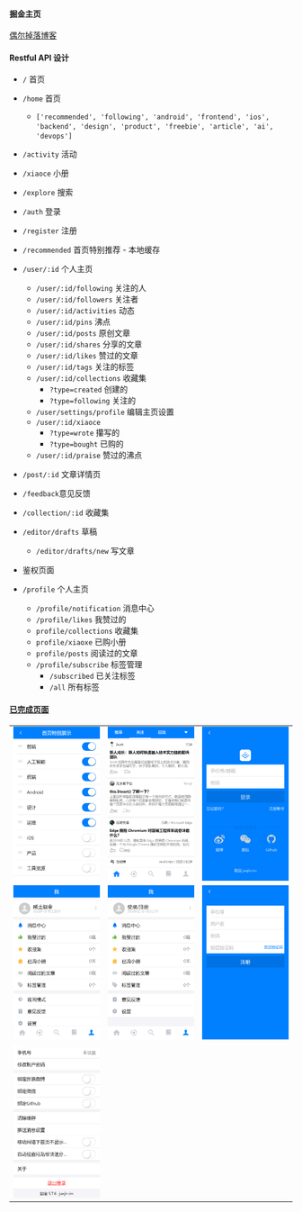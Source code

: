 #### 掘金主页

[偶尔掉落博客](https://juejin.im/user/5bc472bcf265da0aac700838/posts)

#### Restful API 设计

- `/` 首页
- `/home` 首页
  - `['recommended', 'following', 'android', 'frontend', 'ios', 'backend', 'design', 'product', 'freebie', 'article', 'ai', 'devops']`
- `/activity` 活动
- `/xiaoce` 小册
- `/explore` 搜索
- `/auth` 登录
- `/register` 注册
- `/recommended` 首页特别推荐 - 本地缓存
- `/user/:id` 个人主页
  - `/user/:id/following` 关注的人
  - `/user/:id/followers` 关注者
  - `/user/:id/activities` 动态
  - `/user/:id/pins` 沸点
  - `/user/:id/posts` 原创文章
  - `/user/:id/shares` 分享的文章
  - `/user/:id/likes` 赞过的文章
  - `/user/:id/tags` 关注的标签
  - `/user/:id/collections` 收藏集
    - `?type=created` 创建的
    - `?type=following` 关注的
  - `/user/settings/profile` 编辑主页设置
  - `/user/:id/xiaoce`
    - `?type=wrote` 攥写的
    - `?type=bought` 已购的
  - `/user/:id/praise` 赞过的沸点
- `/post/:id` 文章详情页
- `/feedback`意见反馈
- `/collection/:id` 收藏集
- `/editor/drafts` 草稿

  - `/editor/drafts/new` 写文章

- 鉴权页面
- `/profile` 个人主页
  - `/profile/notification` 消息中心
  - `/profile/likes` 我赞过的
  - `profile/collections` 收藏集
  - `profile/xiaoxe` 已购小册
  - `profile/posts` 阅读过的文章
  - `/profile/subscribe` 标签管理
    - `/subscribed` 已关注标签
    - `/all` 所有标签

#### [已完成页面]((https://github.com/SusieChang/react-app/tree/master./doc/%E6%95%88%E6%9E%9C%E5%9B%BE))

<table width="100%">
    <tr>
        <td width="33%" height="100%">
            <img src="./doc/效果图/localhost_3000_(iPhone 5_SE).png" alt="img" />
        </td>
        <td width="33%" height="100%">
            <img src="./doc/效果图/localhost_3000_home(iPhone 5_SE).png" alt="img" />
        </td>
        <td width="33%" height="100%">
            <img src="./doc/效果图/localhost_3000_auth(iPhone 5_SE).png" alt="img" />
        </td>
    <tr>
        <td width="33%" height="100%">
            <img src="./doc/效果图/localhost_3000_profile(iPhone 5_SE).png" alt="img" />
        </td>
        <td width="33%" height="100%">
            <img src="./doc/效果图/localhost_3000_profile_unauth(iPhone 5_SE).png" alt="img" />
        </td>
        <td width="33%" height="100%">
            <img src="./doc/效果图/localhost_3000_register(iPhone 5_SE).png" alt="img" />
        </td>
    </tr>
        <td width="33%" height="100%">
            <img src="./doc/效果图/localhost_3000_settings(iPhone 5_SE) .png" alt="img" />
        </td>
    </tr>
    <tr>
    </tr>
</table>
